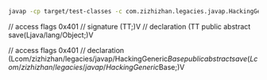 ```sh
javap -cp target/test-classes -c com.zizhizhan.legacies.javap.HackingGeneric.A
```

// access flags 0x401
// signature (TT;)V
// declaration (TT
public abstract save(Ljava/lang/Object;)V


// access flags 0x401
// declaration (Lcom/zizhizhan/legacies/javap/HackingGeneric$Base
public abstract save(Lcom/zizhizhan/legacies/javap/HackingGeneric$Base;)V